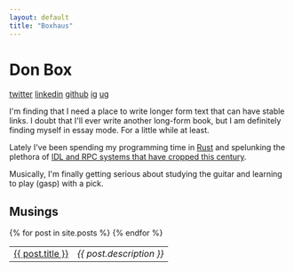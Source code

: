 ```yaml
---
layout: default
title: "Boxhaus"
---
```



# Don Box

[twitter](https://twitter.com/donbox)
[linkedin](https://www.linkedin.com/in/don-box-1a27b/)
[github](https://github.com/donbox)
[ig](https://www.instagram.com/don.box/)
[ug](https://www.ultimate-guitar.com/u/guidboy)

I'm finding that I need a place to write longer form text that can have stable links. I doubt that I'll ever write another long-form book, but I am definitely finding myself in essay mode.  For a little while at least.

Lately I've been spending my programming time in [Rust](https://www.rust-lang.org) and spelunking the plethora of [IDL and RPC systems that have cropped this century](https://twitter.com/donbox/status/1402720653942218753). 

Musically, I'm finally getting serious about studying the guitar and learning to play (gasp) with a pick.


## Musings
<table>
<thead>
</thead>
<tbody>
  {% for post in site.posts %}
    <tr>
      <td><a href="{{ post.url }}">{{ post.title }}</a></td>
      <td><em>{{ post.description }}</em></td>
    </tr>
  {% endfor %}
</tbody>
</table>
